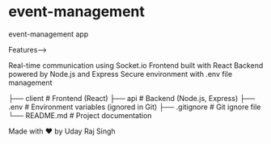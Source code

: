 # event-management
event-management app 


Features-->

Real-time communication using Socket.io
Frontend built with React
Backend powered by Node.js and Express
Secure environment with .env file management

├── client        # Frontend (React)
├── api           # Backend (Node.js, Express)
├── .env          # Environment variables (ignored in Git)
├── .gitignore    # Git ignore file
└── README.md     # Project documentation


Made with ❤️ by Uday Raj Singh
